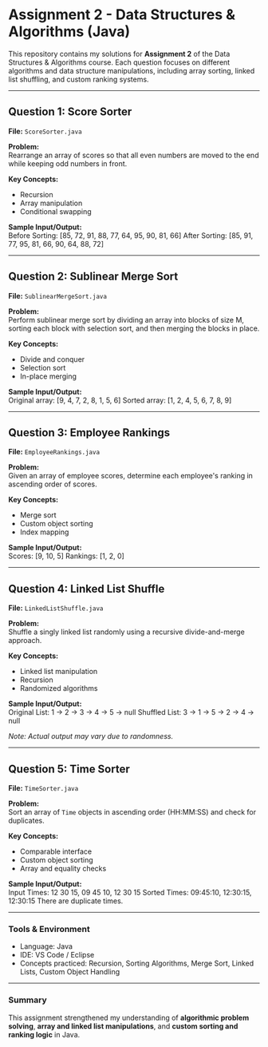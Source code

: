 # Assignment 2 - Data Structures & Algorithms (Java)

This repository contains my solutions for **Assignment 2** of the Data Structures & Algorithms course. Each question focuses on different algorithms and data structure manipulations, including array sorting, linked list shuffling, and custom ranking systems.

---

## **Question 1: Score Sorter**
**File:** `ScoreSorter.java`  

**Problem:**  
Rearrange an array of scores so that all even numbers are moved to the end while keeping odd numbers in front.  

**Key Concepts:**  
- Recursion  
- Array manipulation  
- Conditional swapping  

**Sample Input/Output:**  
Before Sorting: [85, 72, 91, 88, 77, 64, 95, 90, 81, 66]
After Sorting: [85, 91, 77, 95, 81, 66, 90, 64, 88, 72]




---

## **Question 2: Sublinear Merge Sort**
**File:** `SublinearMergeSort.java`  

**Problem:**  
Perform sublinear merge sort by dividing an array into blocks of size M, sorting each block with selection sort, and then merging the blocks in place.  

**Key Concepts:**  
- Divide and conquer  
- Selection sort  
- In-place merging  

**Sample Input/Output:**  
Original array: [9, 4, 7, 2, 8, 1, 5, 6]
Sorted array: [1, 2, 4, 5, 6, 7, 8, 9]




---

## **Question 3: Employee Rankings**
**File:** `EmployeeRankings.java`  

**Problem:**  
Given an array of employee scores, determine each employee's ranking in ascending order of scores.  

**Key Concepts:**  
- Merge sort  
- Custom object sorting  
- Index mapping  

**Sample Input/Output:**  
Scores: [9, 10, 5]
Rankings: [1, 2, 0]



---

## **Question 4: Linked List Shuffle**
**File:** `LinkedListShuffle.java`  

**Problem:**  
Shuffle a singly linked list randomly using a recursive divide-and-merge approach.  

**Key Concepts:**  
- Linked list manipulation  
- Recursion  
- Randomized algorithms  

**Sample Input/Output:**  
Original List: 1 -> 2 -> 3 -> 4 -> 5 -> null
Shuffled List: 3 -> 1 -> 5 -> 2 -> 4 -> null

*Note: Actual output may vary due to randomness.*

---

## **Question 5: Time Sorter**
**File:** `TimeSorter.java`  

**Problem:**  
Sort an array of `Time` objects in ascending order (HH:MM:SS) and check for duplicates.  

**Key Concepts:**  
- Comparable interface  
- Custom object sorting  
- Array and equality checks  

**Sample Input/Output:**  
Input Times: 12 30 15, 09 45 10, 12 30 15
Sorted Times: 09:45:10, 12:30:15, 12:30:15
There are duplicate times.



---

### **Tools & Environment**
- Language: Java  
- IDE: VS Code / Eclipse  
- Concepts practiced: Recursion, Sorting Algorithms, Merge Sort, Linked Lists, Custom Object Handling  

---

### **Summary**
This assignment strengthened my understanding of **algorithmic problem solving**, **array and linked list manipulations**, and **custom sorting and ranking logic** in Java.


